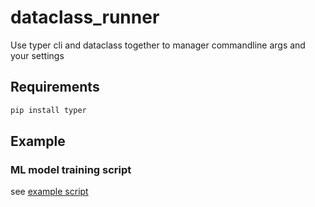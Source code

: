 # dataclass_runner

Use typer cli and dataclass together to manager commandline args and your settings

## Requirements

```bash
pip install typer
```

## Example

### ML model training script

see [example script](example_ml_model_training.py)